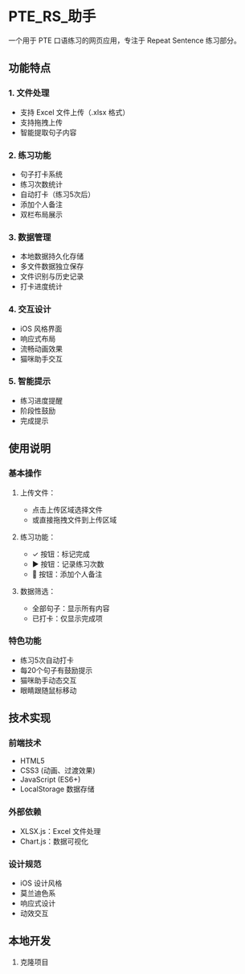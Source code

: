 # PTE_RS_助手

一个用于 PTE 口语练习的网页应用，专注于 Repeat Sentence 练习部分。

## 功能特点

### 1. 文件处理
- 支持 Excel 文件上传（.xlsx 格式）
- 支持拖拽上传
- 智能提取句子内容

### 2. 练习功能
- 句子打卡系统
- 练习次数统计
- 自动打卡（练习5次后）
- 添加个人备注
- 双栏布局展示

### 3. 数据管理
- 本地数据持久化存储
- 多文件数据独立保存
- 文件识别与历史记录
- 打卡进度统计

### 4. 交互设计
- iOS 风格界面
- 响应式布局
- 流畅动画效果
- 猫咪助手交互

### 5. 智能提示
- 练习进度提醒
- 阶段性鼓励
- 完成提示

## 使用说明

### 基本操作
1. 上传文件：
   - 点击上传区域选择文件
   - 或直接拖拽文件到上传区域

2. 练习功能：
   - ✓ 按钮：标记完成
   - ▶ 按钮：记录练习次数
   - 📝 按钮：添加个人备注

3. 数据筛选：
   - 全部句子：显示所有内容
   - 已打卡：仅显示完成项

### 特色功能
- 练习5次自动打卡
- 每20个句子有鼓励提示
- 猫咪助手动态交互
- 眼睛跟随鼠标移动

## 技术实现

### 前端技术
- HTML5
- CSS3 (动画、过渡效果)
- JavaScript (ES6+)
- LocalStorage 数据存储

### 外部依赖
- XLSX.js：Excel 文件处理
- Chart.js：数据可视化

### 设计规范
- iOS 设计风格
- 莫兰迪色系
- 响应式设计
- 动效交互

## 本地开发

1. 克隆项目 